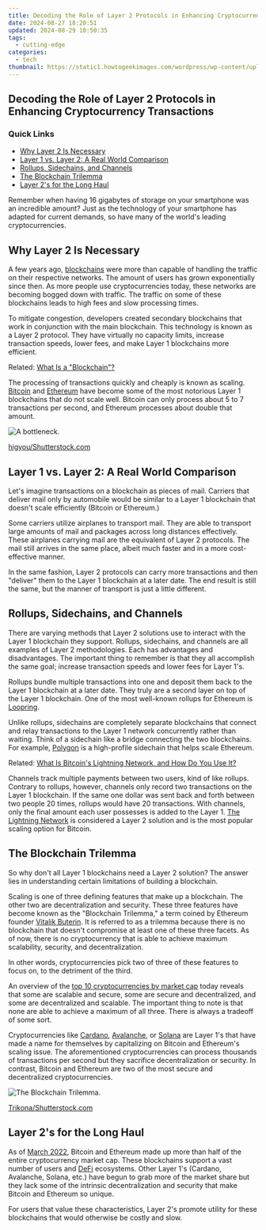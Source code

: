 ```yaml
---
title: Decoding the Role of Layer 2 Protocols in Enhancing Cryptocurrency Transactions
date: 2024-08-27 18:20:51
updated: 2024-08-29 10:50:35
tags:
  - cutting-edge
categories:
  - tech
thumbnail: https://static1.howtogeekimages.com/wordpress/wp-content/uploads/2022/03/shutterstock_1975474415.png
---
```


## Decoding the Role of Layer 2 Protocols in Enhancing Cryptocurrency Transactions

### Quick Links

* [Why Layer 2 Is Necessary](https://ai-video-tools.techidaily.com/new-2024-approved-get-creative-with-windows-video-editing-adding-3d-effects-made-easy/)
* [Layer 1 vs. Layer 2: A Real World Comparison](https://screen-video-capture.techidaily.com/updated-in-2024-top-7-shooter-games-you-must-play-today/)
* [Rollups, Sidechains, and Channels](https://some-knowledge.techidaily.com/updated-exploring-the-depths-of-photo-manipulation/)
* [The Blockchain Trilemma](https://win-forum.techidaily.com/top-social-networking-platforms-facebook-twitter-and-instagram-vs-youtube/)
* [Layer 2's for the Long Haul](https://tech-savvy.techidaily.com/enterprise-advancement-through-expanded-api-scope-gpt-whisper/)

 Remember when having 16 gigabytes of storage on your smartphone was an incredible amount? Just as the technology of your smartphone has adapted for current demands, so have many of the world's leading cryptocurrencies.

##  Why Layer 2 Is Necessary

 A few years ago, [blockchains](https://facebook-videos.techidaily.com/updated-2024-approved-top-playlist-hits-social-medias-1-10-video-winners/) were more than capable of handling the traffic on their respective networks. The amount of users has grown exponentially since then. As more people use cryptocurrencies today, these networks are becoming bogged down with traffic. The traffic on some of these blockchains leads to high fees and slow processing times.

 To mitigate congestion, developers created secondary blockchains that work in conjunction with the main blockchain. This technology is known as a Layer 2 protocol. They have virtually no capacity limits, increase transaction speeds, lower fees, and make Layer 1 blockchains more efficient.

Related: [What Is a "Blockchain"?](https://facebook-videos.techidaily.com/updated-2024-approved-top-playlist-hits-social-medias-1-10-video-winners/) 

 The processing of transactions quickly and cheaply is known as scaling. [Bitcoin](https://extra-support.techidaily.com/navigating-through-excellent-hdr-cam-choices-for-2024/) and [Ethereum](https://extra-information.techidaily.com/in-2024-automated-opener-your-srt-files-windows-and-mac/) have become some of the most notorious Layer 1 blockchains that do not scale well. Bitcoin can only process about 5 to 7 transactions per second, and Ethereum processes about double that amount.

![A bottleneck.](https://static1.howtogeekimages.com/wordpress/wp-content/uploads/2022/03/shutterstock_1425498725.jpg) 

[higyou/Shutterstock.com](https://www.shutterstock.com/image-illustration/crowd-small-symbolic-figures-labyrinth-bottleneck-1425498725)

##  Layer 1 vs. Layer 2: A Real World Comparison

 Let's imagine transactions on a blockchain as pieces of mail. Carriers that deliver mail only by automobile would be similar to a Layer 1 blockchain that doesn't scale efficiently (Bitcoin or Ethereum.)

 Some carriers utilize airplanes to transport mail. They are able to transport large amounts of mail and packages across long distances effectively. These airplanes carrying mail are the equivalent of Layer 2 protocols. The mail still arrives in the same place, albeit much faster and in a more cost-effective manner.

 In the same fashion, Layer 2 protocols can carry more transactions and then "deliver" them to the Layer 1 blockchain at a later date. The end result is still the same, but the manner of transport is just a little different.

##  Rollups, Sidechains, and Channels

 There are varying methods that Layer 2 solutions use to interact with the Layer 1 blockchain they support. Rollups, sidechains, and channels are all examples of Layer 2 methodologies. Each has advantages and disadvantages. The important thing to remember is that they all accomplish the same goal; increase transaction speeds and lower fees for Layer 1's.

 Rollups bundle multiple transactions into one and deposit them back to the Layer 1 blockchain at a later date. They truly are a second layer on top of the Layer 1 blockchain. One of the most well-known rollups for Ethereum is [Loopring](https://loopring.org/#/).

 Unlike rollups, sidechains are completely separate blockchains that connect and relay transactions to the Layer 1 network concurrently rather than waiting. Think of a sidechain like a bridge connecting the two blockchains. For example, [Polygon](https://polygon.technology/) is a high-profile sidechain that helps scale Ethereum.

Related: [What Is Bitcoin's Lightning Network, and How Do You Use It?](https://location-social.techidaily.com/how-to-activate-and-use-life360-ghost-mode-on-htc-u23-drfone-by-drfone-virtual-android/) 

 Channels track multiple payments between two users, kind of like rollups. Contrary to rollups, however, channels only record two transactions on the Layer 1 blockchain. If the same one dollar was sent back and forth between two people 20 times, rollups would have 20 transactions. With channels, only the final amount each user possesses is added to the Layer 1\. [The Lightning Network](https://location-social.techidaily.com/how-to-activate-and-use-life360-ghost-mode-on-htc-u23-drfone-by-drfone-virtual-android/) is considered a Layer 2 solution and is the most popular scaling option for Bitcoin.

##  The Blockchain Trilemma

 So why don't all Layer 1 blockchains need a Layer 2 solution? The answer lies in understanding certain limitations of building a blockchain.

 Scaling is one of three defining features that make up a blockchain. The other two are decentralization and security. These three features have become known as the "Blockchain Trilemma," a term coined by Ethereum founder [Vitalik Buterin](https://vitalik.ca/). It is referred to as a trilemma because there is no blockchain that doesn't compromise at least one of these three facets. As of now, there is no cryptocurrency that is able to achieve maximum scalability, security, and decentralization.

 In other words, cryptocurrencies pick two of three of these features to focus on, to the detriment of the third.

 An overview of the [top 10 cryptocurrencies by market cap](https://coinmarketcap.com/) today reveals that some are scalable and secure, some are secure and decentralized, and some are decentralized and scalable. The important thing to note is that none are able to achieve a maximum of all three. There is always a tradeoff of some sort.

 Cryptocurrencies like [Cardano](https://cardano.org/), [Avalanche](https://www.avax.network/), or [Solana](https://solana.com/) are Layer 1's that have made a name for themselves by capitalizing on Bitcoin and Ethereum's scaling issue. The aforementioned cryptocurrencies can process thousands of transactions per second but they sacrifice decentralization or security. In contrast, Bitcoin and Ethereum are two of the most secure and decentralized cryptocurrencies.

![The Blockchain Trilemma.](https://static1.howtogeekimages.com/wordpress/wp-content/uploads/2022/03/shutterstock_1517334278-1.png) 

[Trikona/Shutterstock.com](https://www.shutterstock.com/image-vector/vector-decentralization-scalability-security-blockchain-trilemma-1517334278)

##  Layer 2's for the Long Haul

 As of [March 2022](https://coinmarketcap.com/charts/), Bitcoin and Ethereum made up more than half of the entire cryptocurrency market cap. These blockchains support a vast number of users and [DeFi](https://facebook-record-videos.techidaily.com/new-the-monetary-journey-of-ajey-nagar-on-youtube/) ecosystems. Other Layer 1's (Cardano, Avalanche, Solana, etc.) have begun to grab more of the market share but they lack some of the intrinsic decentralization and security that make Bitcoin and Ethereum so unique.

 For users that value these characteristics, Layer 2's promote utility for these blockchains that would otherwise be costly and slow.

<ins class="adsbygoogle"
     style="display:block"
     data-ad-format="autorelaxed"
     data-ad-client="ca-pub-7571918770474297"
     data-ad-slot="1223367746"></ins>



<ins class="adsbygoogle"
     style="display:block"
     data-ad-client="ca-pub-7571918770474297"
     data-ad-slot="8358498916"
     data-ad-format="auto"
     data-full-width-responsive="true"></ins>

